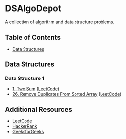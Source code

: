 # DSAlgoDepot

A collection of algorithm and data structure problems.

## Table of Contents

<!-- - [Algorithms](#algorithms) -->

- [Data Structures](#data-structures)
<!--

## Algorithms

### Sorting

- [Sorting Algorithm 1](./algorithms/sorting/sorting_algorithm1.js) ([LeetCode](https://leetcode.com/problems/sorting-algorithm1))
- [Sorting Algorithm 2](./algorithms/sorting/sorting_algorithm2.js) ([LeetCode](https://leetcode.com/problems/sorting-algorithm2))
- [Sorting Algorithm 3](./algorithms/sorting/sorting_algorithm3.js) ([LeetCode](https://leetcode.com/problems/sorting-algorithm3))

### Searching

- [Searching Algorithm 1](./algorithms/searching/searching_algorithm1.js) ([LeetCode](https://leetcode.com/problems/searching-algorithm1))
- [Searching Algorithm 2](./algorithms/searching/searching_algorithm2.js) ([LeetCode](https://leetcode.com/problems/searching-algorithm2))
- [Searching Algorithm 3](./algorithms/searching/searching_algorithm3.js) ([LeetCode](https://leetcode.com/problems/searching-algorithm3)) -->

## Data Structures

### Data Structure 1

- [1. Two Sum](./leetyard_Solutions/1.twoSum.js) ([LeetCode](https://leetcode.com/problems/two-sum/))
- [26. Remove Duplicates From Sorted Array](./leetyard_Solutions/26.RemoveDuplicatesFromSortedArray.js) ([LeetCode](https://leetcode.com/problems/remove-duplicates-from-sorted-array/description/))

<!-- ### Data Structure 2

- [Problem 2](./data_structures/data_structure2/problem2.js) ([LeetCode](https://leetcode.com/problems/data-structure2-problem2))
- [Problem 3](./data_structures/data_structure2/problem3.js) ([LeetCode](https://leetcode.com/problems/data-structure2-problem3)) -->

## Additional Resources

- [LeetCode](https://leetcode.com)
- [HackerRank](https://www.hackerrank.com)
- [GeeksforGeeks](https://www.geeksforgeeks.org)
